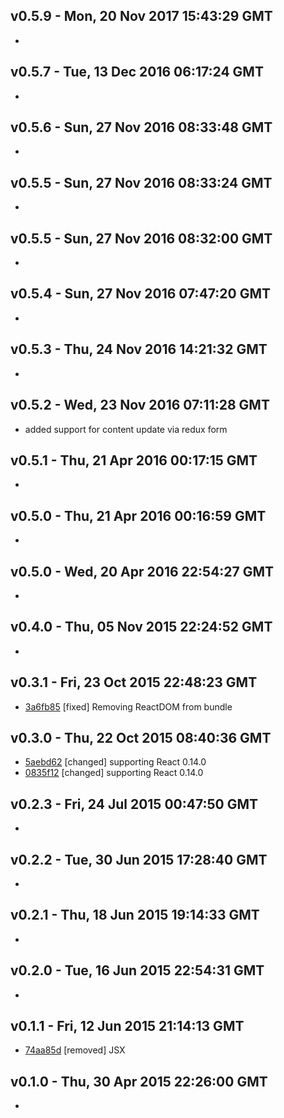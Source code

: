 v0.5.9 - Mon, 20 Nov 2017 15:43:29 GMT
--------------------------------------

- 


v0.5.7 - Tue, 13 Dec 2016 06:17:24 GMT
--------------------------------------

- 


v0.5.6 - Sun, 27 Nov 2016 08:33:48 GMT
--------------------------------------

- 


v0.5.5 - Sun, 27 Nov 2016 08:33:24 GMT
--------------------------------------

- 


v0.5.5 - Sun, 27 Nov 2016 08:32:00 GMT
--------------------------------------

- 


v0.5.4 - Sun, 27 Nov 2016 07:47:20 GMT
--------------------------------------

- 


v0.5.3 - Thu, 24 Nov 2016 14:21:32 GMT
--------------------------------------

- 


v0.5.2 - Wed, 23 Nov 2016 07:11:28 GMT
--------------------------------------

- added support for content update via redux form


v0.5.1 - Thu, 21 Apr 2016 00:17:15 GMT
--------------------------------------

-


v0.5.0 - Thu, 21 Apr 2016 00:16:59 GMT
--------------------------------------

-


v0.5.0 - Wed, 20 Apr 2016 22:54:27 GMT
--------------------------------------

-


v0.4.0 - Thu, 05 Nov 2015 22:24:52 GMT
--------------------------------------

-


v0.3.1 - Fri, 23 Oct 2015 22:48:23 GMT
--------------------------------------

- [3a6fb85](../../commit/3a6fb85) [fixed] Removing ReactDOM from bundle


v0.3.0 - Thu, 22 Oct 2015 08:40:36 GMT
--------------------------------------

- [5aebd62](../../commit/5aebd62) [changed] supporting React 0.14.0
- [0835f12](../../commit/0835f12) [changed] supporting React 0.14.0


v0.2.3 - Fri, 24 Jul 2015 00:47:50 GMT
--------------------------------------

-


v0.2.2 - Tue, 30 Jun 2015 17:28:40 GMT
--------------------------------------

-


v0.2.1 - Thu, 18 Jun 2015 19:14:33 GMT
--------------------------------------

-


v0.2.0 - Tue, 16 Jun 2015 22:54:31 GMT
--------------------------------------

-


v0.1.1 - Fri, 12 Jun 2015 21:14:13 GMT
--------------------------------------

- [74aa85d](../../commit/74aa85d) [removed] JSX


v0.1.0 - Thu, 30 Apr 2015 22:26:00 GMT
--------------------------------------

-


